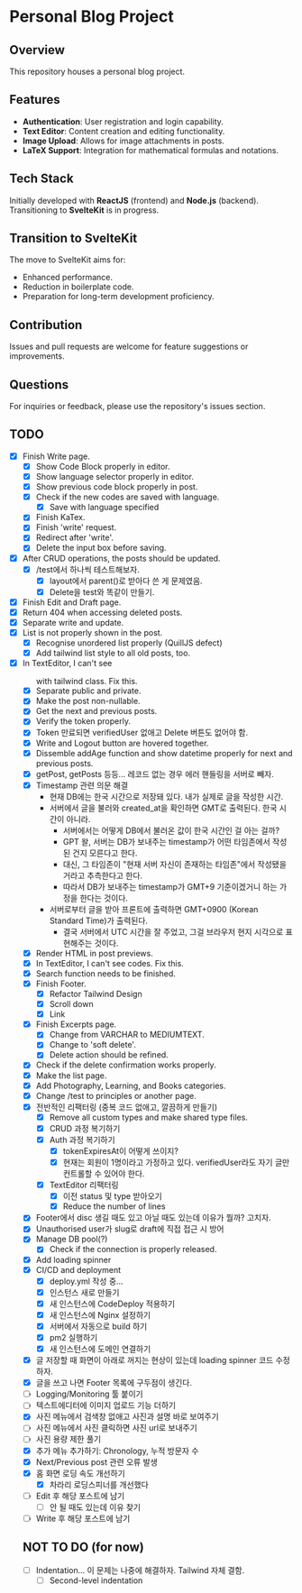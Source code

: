 # Personal Blog Project

## Overview

This repository houses a personal blog project.

## Features

- **Authentication**: User registration and login capability.
- **Text Editor**: Content creation and editing functionality.
- **Image Upload**: Allows for image attachments in posts.
- **LaTeX Support**: Integration for mathematical formulas and notations.

## Tech Stack

Initially developed with **ReactJS** (frontend) and **Node.js** (backend). Transitioning to **SvelteKit** is in
progress.

## Transition to SvelteKit

The move to SvelteKit aims for:

- Enhanced performance.
- Reduction in boilerplate code.
- Preparation for long-term development proficiency.

## Contribution

Issues and pull requests are welcome for feature suggestions or improvements.

## Questions

For inquiries or feedback, please use the repository's issues section.

## TODO

- [X] Finish Write page.
    - [X] Show Code Block properly in editor.
    - [X] Show language selector properly in editor.
    - [X] Show previous code block properly in post.
    - [X] Check if the new codes are saved with language.
        - [X] Save with language specified
    - [X] Finish KaTex.
    - [X] Finish 'write' request.
    - [X] Redirect after 'write'.
    - [X] Delete the input box before saving.
- [X] After CRUD operations, the posts should be updated.
    - [X] /test에서 하나씩 테스트해보자.
        - [X] layout에서 parent()로 받아다 쓴 게 문제였음.
        - [X] Delete을 test와 똑같이 만들기.
- [X] Finish Edit and Draft page.
- [X] Return 404 when accessing deleted posts.
- [X] Separate write and update.
- [X] List is not properly shown in the post.
    - [X] Recognise unordered list properly (QuillJS defect)
    - [X] Add tailwind list style to all old posts, too.
- [X] In TextEditor, I can't see <ul> with tailwind class. Fix this.
- [X] Separate public and private.
- [X] Make the post non-nullable.
- [X] Get the next and previous posts.
- [X] Verify the token properly.
- [X] Token 만료되면 verifiedUser 없애고 Delete 버튼도 없어야 함.
- [X] Write and Logout button are hovered together.
- [X] Dissemble addAge function and show datetime properly for next and previous posts.
- [X] getPost, getPosts 등등... 레코드 없는 경우 에러 핸들링을 서버로 빼자.
- [X] Timestamp 관련 의문 해결
    - 현재 DB에는 한국 시간으로 저장돼 있다. 내가 실제로 글을 작성한 시간.
    - 서버에서 글을 불러와 created_at을 확인하면 GMT로 출력된다. 한국 시간이 아니라.
        - 서버에서는 어떻게 DB에서 불러온 값이 한국 시간인 걸 아는 걸까?
        - GPT 왈, 서버는 DB가 보내주는 timestamp가 어떤 타임존에서 작성된 건지 모른다고 한다.
        - 대신, 그 타임존이 "현재 서버 자신이 존재하는 타임존"에서 작성됐을 거라고 추측한다고 한다.
        - 따라서 DB가 보내주는 timestamp가 GMT+9 기준이겠거니 하는 가정을 한다는 것이다.
    - 서버로부터 글을 받아 프론트에 출력하면 GMT+0900 (Korean Standard Time)가 출력된다.
        - 결국 서버에서 UTC 시간을 잘 주었고, 그걸 브라우저 현지 시각으로 표현해주는 것이다.
- [X] Render HTML in post previews.
- [X] In TextEditor, I can't see codes. Fix this.
- [X] Search function needs to be finished.
- [X] Finish Footer.
    - [X] Refactor Tailwind Design
    - [X] Scroll down
    - [X] Link
- [X] Finish Excerpts page.
    - [X] Change from VARCHAR to MEDIUMTEXT.
    - [X] Change to 'soft delete'.
    - [X] Delete action should be refined.
- [X] Check if the delete confirmation works properly.
- [X] Make the list page.
- [X] Add Photography, Learning, and Books categories.
- [X] Change /test to principles or another page.
- [X] 전반적인 리팩터링 (중복 코드 없애고, 깔끔하게 만들기)
    - [X] Remove all custom types and make shared type files.
    - [X] CRUD 과정 복기하기
    - [X] Auth 과정 복기하기
        - [X] tokenExpiresAt이 어떻게 쓰이지?
        - [X] 현재는 회원이 1명이라고 가정하고 있다. verifiedUser라도 자기 글만 컨트롤할 수 있어야 한다.
    - [X] TextEditor 리팩터링
        - [X] 이전 status 및 type 받아오기
        - [X] Reduce the number of lines
- [X] Footer에서 disc 생길 때도 있고 아닐 때도 있는데 이유가 뭘까? 고치자.
- [X] Unauthorised user가 slug로 draft에 직접 접근 시 방어
- [X] Manage DB pool(?)
    - [X] Check if the connection is properly released.
- [X] Add loading spinner
- [X] CI/CD and deployment
    - [X] deploy.yml 작성 중...
    - [X] 인스턴스 새로 만들기
    - [X] 새 인스턴스에 CodeDeploy 적용하기
    - [X] 새 인스턴스에 Nginx 설정하기
    - [X] 서버에서 자동으로 build 하기
    - [X] pm2 실행하기
    - [X] 새 인스턴스에 도메인 연결하기
- [X] 글 저장할 때 화면이 아래로 꺼지는 현상이 있는데 loading spinner 코드 수정하자.
- [X] 글을 쓰고 나면 Footer 목록에 구두점이 생긴다.
- [ ] Logging/Monitoring 툴 붙이기
- [ ] 텍스트에디터에 이미지 업로드 기능 더하기
- [X] 사진 메뉴에서 검색창 없애고 사진과 설명 바로 보여주기
- [ ] 사진 메뉴에서 사진 클릭하면 사진 url로 보내주기
- [ ] 사진 용량 제한 풀기
- [X] 추가 메뉴 추가하기: Chronology, 누적 방문자 수
- [X] Next/Previous post 관련 오류 발생
- [X] 홈 화면 로딩 속도 개선하기
    - [X] 차라리 로딩스피너를 개선했다
- [ ] Edit 후 해당 포스트에 남기
    - [ ] 안 될 때도 있는데 이유 찾기
- [ ] Write 후 해당 포스트에 남기

## NOT TO DO (for now)

- [ ] Indentation... 이 문제는 나중에 해결하자. Tailwind 자체 결함.
    - [ ] Second-level indentation